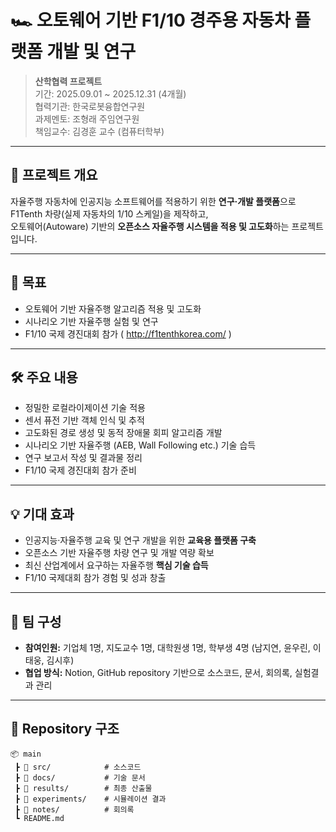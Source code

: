 # 🏎️ 오토웨어 기반 F1/10 경주용 자동차 플랫폼 개발 및 연구 


> **산학협력 프로젝트**  
> 기간: 2025.09.01 ~ 2025.12.31 (4개월)  
> 협력기관: 한국로봇융합연구원  
> 과제멘토: 조형래 주임연구원  
> 책임교수: 김경훈 교수 (컴퓨터학부)

---

## 📌 프로젝트 개요
자율주행 자동차에 인공지능 소프트웨어를 적용하기 위한 **연구·개발 플랫폼**으로  
F1Tenth 차량(실제 자동차의 1/10 스케일)을 제작하고,  
오토웨어(Autoware) 기반의 **오픈소스 자율주행 시스템을 적용 및 고도화**하는 프로젝트입니다.

---

## 🎯 목표
- 오토웨어 기반 자율주행 알고리즘 적용 및 고도화
- 시나리오 기반 자율주행 실험 및 연구
- F1/10 국제 경진대회 참가 ( http://f1tenthkorea.com/ )

---

## 🛠 주요 내용
- 정밀한 로컬라이제이션 기술 적용
- 센서 퓨전 기반 객체 인식 및 추적
- 고도화된 경로 생성 및 동적 장애물 회피 알고리즘 개발
- 시나리오 기반 자율주행 (AEB, Wall Following etc.) 기술 습득
- 연구 보고서 작성 및 결과물 정리
- F1/10 국제 경진대회 참가 준비 

---

## 💡 기대 효과
- 인공지능·자율주행 교육 및 연구 개발을 위한 **교육용 플랫폼 구축**
- 오픈소스 기반 자율주행 차량 연구 및 개발 역량 확보
- 최신 산업계에서 요구하는 자율주행 **핵심 기술 습득**
- F1/10 국제대회 참가 경험 및 성과 창출

---

## 👥 팀 구성
- **참여인원:** 기업체 1명, 지도교수 1명, 대학원생 1명, 학부생 4명 (남지연, 윤우린, 이태웅, 김시후)
- **협업 방식:** Notion, GitHub repository 기반으로 소스코드, 문서, 회의록, 실험결과 관리

---

## 📂 Repository 구조
```plaintext
📦 main
 ┣ 📂 src/            # 소스코드
 ┣ 📂 docs/           # 기술 문서
 ┣ 📂 results/        # 최종 산출물
 ┣ 📂 experiments/    # 시뮬레이션 결과
 ┣ 📂 notes/          # 회의록
 ┗ README.md

